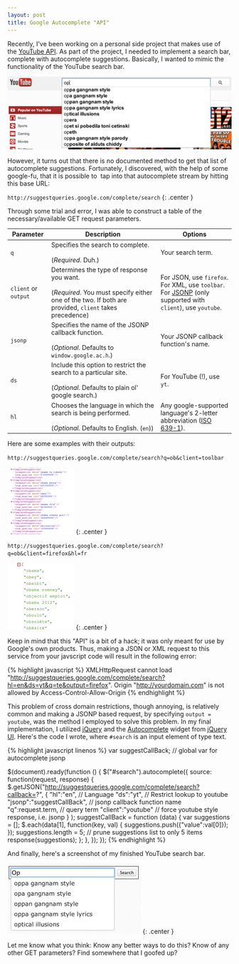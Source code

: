 ```yaml
---
layout: post
title: Google Autocomplete "API"
---
```

Recently, I've been working on a personal side project that makes use of the [YouTube API](https://developers.google.com/youtube/). As part of the project, I needed to implement a search bar, complete with autocomplete suggestions. Basically, I wanted to mimic the functionality of the YouTube search bar.

![Youtube Search Autocomplete](/img/blog/google-autocomplete-api/youtube-search-autocomplete.png)

However, it turns out that there is no documented method to get that list of autocomplete suggestions. Fortunately, I discovered, with the help of some google-fu, that it is possible to  tap into that autocomplete stream by hitting this base URL:


`http://suggestqueries.google.com/complete/search`
{: .center }


Through some trial and error, I was able to construct a table of the necessary/available GET request parameters.

<table>
<thead>
<tr>
<th>Parameter</th><th>Description</th><th>Options</th>
</tr>
</thead>
<tbody>
<tr>
<td><code>q</code></td><td>Specifies the search to complete.<br>
<br>
(<em>Required</em>. Duh.)</td><td>Your search term.</td>
</tr>
<tr>
<td><code>client</code> or <code>output</code></td><td>Determines the type of response you want.<br>
<br>
(<em>Required</em>. You must specify either one of the two. If both are provided, <code>client</code> takes precedence)</td><td>For JSON, use <code>firefox</code>.<br>
For XML, use <code>toolbar</code>.<br>
For <a href="http://stackoverflow.com/questions/2067472/please-explain-jsonp">JSONP</a> (only supported with <code>client</code>), use <code>youtube</code>.</td>
</tr>
<tr>
<td><code>jsonp</code></td><td>Specifies the name of the JSONP callback function. <br>
<br>
(<em>Optional</em>. Defaults to <code>window.google.ac.h</code>.)</td><td>Your JSONP callback function's name.</td>
</tr>
<tr>
<td><code>ds</code></td><td>Include this option to restrict the search to a particular site.<br>
<br>
(<em>Optional</em>. Defaults to plain ol' google search.)</td><td>For YouTube (!), use <code>yt</code>.</td>
</tr>
<tr>
<td><code>hl</code></td><td>Chooses the language in which the search is being performed.<br>
<br>
(<em>Optional</em>. Defaults to English. (<code>en</code>))</td><td>Any google-supported language's 2-letter abbreviation (<a href="http://en.wikipedia.org/wiki/List_of_ISO_639-1_codes">ISO 639-1</a>).</td>
</tr>
</tbody>
</table>

Here are some examples with their outputs:

`http://suggestqueries.google.com/complete/search?q=ob&client=toolbar`

[![Autocomplete Sample ob-xml](/img/blog/google-autocomplete-api/autocomplete-sample-ob-xml-150x150.png)](/img/blog/google-autocomplete-api/autocomplete-sample-ob-xml.png)
{: .center }


`http://suggestqueries.google.com/complete/search?q=ob&client=firefox&hl=fr`

[![Autocomplete ob-json-fr](/img/blog/google-autocomplete-api/autocomplete-ob-json-fr-150x150.png)](/img/blog/google-autocomplete-api/autocomplete-ob-json-fr.png)
{: .center }

Keep in mind that this "API" is a bit of a hack; it was only meant for use by Google's own products. Thus, making a JSON or XML request to this service from your javscript code will result in the following error:

{% highlight javascript %}
XMLHttpRequest cannot load "http://suggestqueries.google.com/complete/search?hl=en&ds=yt&q=te&output=firefox".
Origin "http://yourdomain.com" is not allowed by Access-Control-Allow-Origin
{% endhighlight %}


This problem of cross domain restrictions, though annoying, is relatively common and making a JSONP based request, by specifying `output = youtube`, was the method I employed to solve this problem. In my final implementation, I utilized [jQuery](http://jquery.com) and the [Autocomplete](http://jqueryui.com/autocomplete/) widget from [jQuery UI](http://jqueryui.com/). Here's the code I wrote, where `#search` is an input element of type text.


{% highlight javascript linenos %}
var suggestCallBack; // global var for autocomplete jsonp

$(document).ready(function () {
    $("#search").autocomplete({
        source: function(request, response) {
            $.getJSON("http://suggestqueries.google.com/complete/search?callback=?",
                {
                  "hl":"en", // Language
                  "ds":"yt", // Restrict lookup to youtube
                  "jsonp":"suggestCallBack", // jsonp callback function name
                  "q":request.term, // query term
                  "client":"youtube" // force youtube style response, i.e. jsonp
                }
            );
            suggestCallBack = function (data) {
                var suggestions = [];
                $.each(data[1], function(key, val) {
                    suggestions.push({"value":val[0]});
                });
                suggestions.length = 5; // prune suggestions list to only 5 items
                response(suggestions);
            };
        },
    });
});
{% endhighlight %}

And finally, here's a screenshot of my finished YouTube search bar.

[![My Autocopmlete Search Bar](/img/blog/google-autocomplete-api/my-autocomplete-search-bar-300x158.png)](/img/blog/google-autocomplete-api/my-autocomplete-search-bar.png)
{: .center }

Let me know what you think: Know any better ways to do this? Know of any other GET parameters? Find somewhere that I goofed up?
